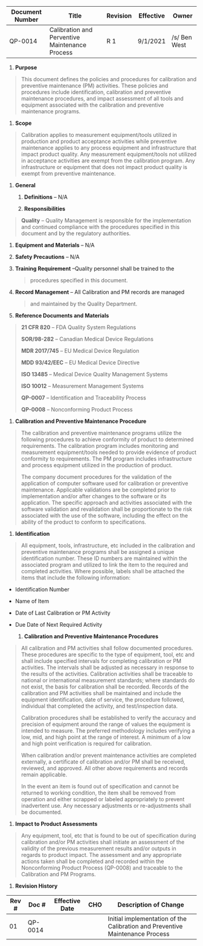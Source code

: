 Document Number|Title|Revision|Effective|Owner
---------------|-------------------------------------|---|----|-----
QP-0014|Calibration and Perventive Maintenance Process|R 1|9/1/2021|/s/ Ben West

1.  **Purpose**

> This document defines the policies and procedures for calibration and
> preventive maintenance (PM) activities. These policies and procedures
> include identification, calibration and preventive maintenance
> procedures, and impact assessment of all tools and equipment
> associated with the calibration and preventive maintenance programs.

1.  **Scope**

> Calibration applies to measurement equipment/tools utilized in
> production and product acceptance activities while preventive
> maintenance applies to any process equipment and infrastructure that
> impact product quality. Any measurement equipment/tools not utilized
> in acceptance activities are exempt from the calibration program. Any
> infrastructure or equipment that does not impact product quality is
> exempt from preventive maintenance.

1.  **General**

    1.  **Definitions** – N/A

    2.  **Responsibilities**

> **Quality** – Quality Management is responsible for the implementation
> and continued compliance with the procedures specified in this
> document and by the regulatory authorities.

1.  **Equipment and Materials** – N/A

2.  **Safety Precautions** – N/A

3.  **Training Requirement** –Quality personnel shall be trained to the
    > procedures specified in this document.

4.  **Record Management** – All Calibration and PM records are managed
    > and maintained by the Quality Department.

5.  **Reference Documents and Materials**

> **21 CFR 820** – FDA Quality System Regulations
>
> **SOR/98-282** – Canadian Medical Device Regulations
>
> **MDR 2017/745** – EU Medical Device Regulation
>
> **MDD 93/42/EEC** – EU Medical Device Directive
>
> **ISO 13485** – Medical Device Quality Management Systems
>
> **ISO 10012** – Measurement Management Systems
>
> **QP-0007** – Identification and Traceability Process
>
> **QP-0008** – Nonconforming Product Process

1.  **Calibration and Preventive Maintenance Procedure**

> The calibration and preventive maintenance programs utilize the
> following procedures to achieve conformity of product to determined
> requirements. The calibration program includes monitoring and
> measurement equipment/tools needed to provide evidence of product
> conformity to requirements. The PM program includes infrastructure and
> process equipment utilized in the production of product.
>
> The company document procedures for the validation of the application
> of computer software used for calibration or preventive maintenance.
> Applicable validations are be completed prior to implementation and/or
> after changes to the software or its application. The specific
> approach and activities associated with the software validation and
> revalidation shall be proportionate to the risk associated with the
> use of the software, including the effect on the ability of the
> product to conform to specifications.

1.  **Identification**

> All equipment, tools, infrastructure, etc included in the calibration
> and preventive maintenance programs shall be assigned a unique
> identification number. These ID numbers are maintained within the
> associated program and utilized to link the item to the required and
> completed activities. Where possible, labels shall be attached the
> items that include the following information:

-   Identification Number

-   Name of Item

-   Date of Last Calibration or PM Activity

-   Due Date of Next Required Activity

    1.  **Calibration and Preventive Maintenance Procedures**

> All calibration and PM activities shall follow documented procedures.
> These procedures are specific to the type of equipment, tool, etc and
> shall include specified intervals for completing calibration or PM
> activities. The intervals shall be adjusted as necessary in response
> to the results of the activities. Calibration activities shall be
> traceable to national or international measurement standards; where
> standards do not exist, the basis for calibration shall be recorded.
> Records of the calibration and PM activities shall be maintained and
> include the equipment identification, date of service, the procedure
> followed, individual that completed the activity, and test/inspection
> data.
>
> Calibration procedures shall be established to verify the accuracy and
> precision of equipment around the range of values the equipment is
> intended to measure. The preferred methodology includes verifying a
> low, mid, and high point at the range of interest. A minimum of a low
> and high point verification is required for calibration.
>
> When calibration and/or prevent maintenance activities are completed
> externally, a certificate of calibration and/or PM shall be received,
> reviewed, and approved. All other above requirements and records
> remain applicable.
>
> In the event an item is found out of specification and cannot be
> returned to working condition, the item shall be removed from
> operation and either scrapped or labeled appropriately to prevent
> inadvertent use. Any necessary adjustments or re-adjustments shall be
> documented.

1.  **Impact to Product Assessments**

> Any equipment, tool, etc that is found to be out of specification
> during calibration and/or PM activities shall initiate an assessment
> of the validity of the previous measurement results and/or outputs in
> regards to product impact. The assessment and any appropriate actions
> taken shall be completed and recorded within the Nonconforming Product
> Process (QP-0008) and traceable to the Calibration and PM Programs.

1.  **Revision History**

| **Rev \#** | **Doc \#** | **Effective Date** | **CHO** | **Description of Change**                                                    |
|------------|------------|--------------------|---------|------------------------------------------------------------------------------|
| 01         | QP-0014    |                    |         | Initial implementation of the Calibration and Preventive Maintenance Process |
